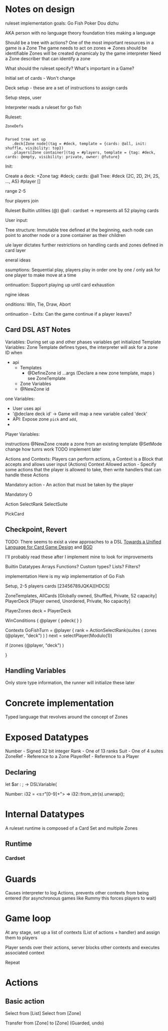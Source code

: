 # Notes on design

  ruleset implementation goals:
    Go Fish
    Poker
    Dou dizhu

  AKA person with no language theory foundation tries making a language

  Should be a tree with actions?
  One of the most important resources in a game is a Zone
  The game needs to act on zones => Zones should be identifiable
  Zones will be created dynamicaly by the game interpreter
  Need a Zone describer that can identify a zone

  What should the ruleset specify? What's important in a Game?

  Initial set of cards - Won't change

  Deck setup - these are a set of instructions to assign cards


  Setup steps, user


 Interpreter reads a ruleset for go fish

 Ruleset:

    ZoneDefs


    Parsed tree set up
       .deck[Zone node](tag = #deck, template = {cards: @all, init: shuffle, visibility: top})
       .players[Zone container](tag = #players, template = {tag: #deck, cards: @empty, visibility: private, owner: @future}


 Init:

 Create a deck: +Zone tag: #deck; cards: @all
 Tree:
   #deck {2C, 2D, 2H, 2S, ..., AS}
   #player []

 range 2-5

 four players join

 Ruleset Builtin utilities (@)
 @all : cardset -> represents all 52 playing cards

 User input:

 Tree structure:
 Immutable tree defined at the beginning, each node can point to another node or a zone
 container as their children

ule layer dictates further restrictions on handling cards and zones defined in card layer




eneral ideas

ssumptions: Sequential play, players play in order one by one / only ask for one player to make
 move at a time

ontinuation: Support playing up until card exhaustion



ngine ideas

onditions: Win, Tie, Draw, Abort



ontinuation - Exits: Can the game continue if a player leaves?

## Card DSL AST Notes

Variables: During set up and other phases variables get initialized
Template Variables: Zone Template defines types, the interpreter will ask for a zone ID when
  - api
    - Templates
      - @DefineZone id ...args (Declare a new zone template, maps ) see ZoneTemplate
     - Zone Variables
      - @NewZone id

one Variables:

  - User uses api
  - '@declare deck id' -> Game will map a new variable called 'deck'
  - API: Expose zone `pick` and `add`,
  -
Player Variables:

instructions
@NewZone create a zone from an existing template
@SetMode change how tunrs work TODO implement later


Actions and Contexts: Players can perform actions, a Context is a Block that accepts and allows user input (Actions)
Context
  Allowed action - Specify some actions that the player is allowed to take, then write handlers that can handle
  these Actions

  Mandatory action - An action that must be taken by the player

Mandatory
  O

Action
  SelectRank
  SelectSuite

  PickCard

Checkpoint, Revert
  -

TODO: There seems to exist a view approaches to a DSL
[Towards a Unified Language for Card Game Design](https://dl.acm.org/doi/pdf/10.1145/3582437.3587185)
and
[BGD](https://essay.utwente.nl/79157/1/Schroten_BA_ewi.pdf)

I'll probably read these after I implement mine to look for improvements


Builtin Datatypes
  Arrays
  Functions?
Custom types? Lists? Filters?


implementation
Here is my wip implementation of Go Fish

Setup,
  2-5 players
  cards [23456789JQKA][HDCS]

ZoneTemplates,
  AllCards   [Globally owned, Shuffled, Private, 52 capacity]
  PlayerDeck [Player owned, Unordered, Private, No capacity]

PlayerZones
  deck = PlayerDeck

WinConditions {
  @player {
      pdeck(
  }
}

Contexts
GoFishTurn = @player {
  rank = ActionSelectRank(suites ( zones (@player, "deck") ) )
  next = selectPlayer(Modulo(1))

  if (zones (@player, "deck") )

}

## Handling Variables

Only store type information, the runner will initialize these later


# Concrete implementation

Typed language that revolves around the concept of Zones

# Exposed Datatypes

Number - Signed 32 bit integer
Rank - One of 13 ranks
Suit - One of 4 suites
ZoneRef - Reference to a Zone
PlayerRef - Reference to a Player

## Declaring

let $ar : ; -> DSLVariable(

Number: i32 = <s:r"[0-9]+"> => i32::from_str(s).unwrap();

# Internal Datatypes

A ruleset runtime is composed of a Card Set and multiple Zones
## Runtime
### Cardset

# Guards
Causes interpreter to log Actions, prevents other contexts from being entered (for asynchronous games like Rummy this forces players to wait)

# Game loop

At any stage, set up a list of contexts (List of actions + handler) and assign them to players

Player sends over their actions, server blocks other contexts and executes associated context

Repeat

# Actions

## Basic action

Select from [List]
Select from [Zone] 

Transfer from [Zone] to [Zone] (Guarded, undo)
